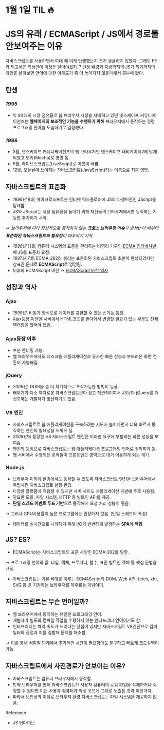 # 1월 1일 TIL 🔥
# JS의 유래 / ECMAScript / JS에서 경로를 안보여주는 이유

자바스크립트를 사용하면서 여태 왜 이게 탄생했는지 조차 궁금하지 않았다. 그래도 FE가 되고싶은 학생인데 이정돈 알아야겠지..? 탄생 배경과 지금까지의 JS가 되기까지의 과정을 살펴보면 언어에 대한 이해도가 좀 더 높아지지 않을까해서 공부해 봤다.

## 탄생

### *1995*

- 약 90%의 시장 점유율로 웹 브라우저 시장을 지배하고 있던 넷스케이프 커뮤니케이션즈는 **웹페이지의 보조적인 기능을 수행하기 위해** 브라우저에서 동작하는 경량 프로그래밍 언어를 도입하기로 결정했다.

### *1996*

- 3월, 넷스케이프 커뮤니케이션즈의 웹 브라우저인 넷스케이프 내비게이터2에 탑재되었고 모카(Mocha)로 명명 됨.
- 9월, 라이브스크립트(LiveScript)로 이름이 바뀜.
- 12월, 오늘날에 쓰여지는 자바스크립트(JavaScript)라는 이름으로 최종 명명.

## 자바스크립트의 표준화

- *1996년 8월*, 마이크로소프트는 인터넷 익스플로러에 JS의 파생버전인 JScript를 탑재함.
- JS와 JScript는 시장 점유율을 높이기 위해 자신들의 브라우저에서만 동작하는 기능만 추가하기 시작.

⇒ *브라우저에 따라 정상적으로 동작하지 않는 **크로스 브라우징 이슈**가 발생❗️❗️ 이 때부터 **표준화된 자바스크립트의 필요성**이 대두되기 시작.*

- *1996년 11월*, 컴퓨터 시스템의 표준을 관리하는 비영리 기구인 [ECMA 인터네셔녈](https://ko.wikipedia.org/wiki/Ecma_%EC%9D%B8%ED%84%B0%EB%82%B4%EC%85%94%EB%84%90)에 JS를 표준화 요청.
- *1997년 7월*, ECMA-262라 불리는 표준화된 자바스크립트 초판이 완성되었지만 상표권 문제로 **ECMAScript**로 명명됨.
- 이후의 ECMAScript 버전 → [ECMAScript 버전 역사](https://ko.wikipedia.org/wiki/ECMA%EC%8A%A4%ED%81%AC%EB%A6%BD%ED%8A%B8)

## 성장과 역사

### Ajax

- *1999년*, 비동기 방식으로 데이터를 교환할 수 있는 신기능 등장.
- Ajax등장 이전엔 서버에서 HTML코드를 받아와서 변경할 필요가 없는 부분도 전체 렌더링을 했어야 했음.

### Ajax등장 이후

- 부분 렌더링 가능.
- 웹 브라우저에서도 데스크톱 애플리케이션과 유사한 빠른 성능과 부드러운 화면 전환이 가능해짐.

### jQuery

- *2006년*, DOM을 좀 더 획기적으로 조작가능한 방법이 등장.
- 배우기가 다소 까다로운 자바스크립트보다 쉽고 직관적이여서 JS보다 jQuery를 더 선호하는 개발자가 양산되기도 했음.

### V8 엔진

- 자바스크립트로 웹 애플리케이션을 구축하려는 시도가 늘어나면서 더욱 빠르게 동작하는 엔진의 필요성을 느끼게 됨.
- *2008년*에 등장한 V8 자바스크립트 엔진은 이러한 요구에 부합하는 빠른 성능을 보여줌.
- 엔진의 등장으로 자바스크립트는 웹 애플리케이션 프로그래밍 언어로 정착하게 됨.
- 웹 서버에서 수행되던 로직들이 프론트엔드 영역으로 대거 이동하게 되는 계기.

### Node.js

- 브라우저 이외에 환경에서도 동작할 수 있도록 자바스크립트 엔진을 브라우저에서 독립시킨 자바스크립트 실행 환경.
- 다양한 플랫폼에 적용할 수 있지만 서버 사이드 애플리케이션 개발에 주로 사용됨.
- 필요한 모듈, 파일 시스템, HTTP 등 빌트인 API를 제공.
- **단일 스레드 이벤트 루프 기반**으로 동작해서 요청 처리 성능이 좋음.

→ 그러나 CPU사용률이 높은 프로그램에는 권장하지 않음. (단일 스레드의 특성)

- 데이터를 실시간으로 처리하기 위해 I/O가 빈번하게 발생하는 **SPA에 적합**.

## JS? ES?

- ECMAScript는 자바스크립트의 표준 사양인 ECMA-262를 말함.

→ 프로그래밍 언어의 값, 타입, 객체, 프로퍼티, 함수, 표준 빌트인 객체 등 핵심 문법을 규정.

- 자바스크립트는 기본 뼈대를 이루는 ECMAScript와 DOM, Web API, fetch, xhr, SVG 등 을 지원하는 브라우저를 아우르는 개념이다.

## 자바스크립트는 무슨 언어일까?

- 웹 브라우저에서 동작하는 유일한 프로그래밍 언어.
- 개발자가 별도의 컴파일 작업을 수행하지 않는 인터프리터 언어이기도 함.
- 인터프리터는 처리 속도가 느리다는 단점이 있지만 자바스크립트 V8엔진으로 컴파일러의 장점과 이를 결합해 문제를 해소함.

→ 이를 통해 컴파일 단계에서 추가적인 시간이 필요함에도 불구하고 빠르게 코드실행이 가능.

## 자바스크립트에서 사진경로가 안보이는 이유?

- 자바스크립트는 컴퓨터 브라우저에서 동작함.
- 만약 브라우저를 통해 자바스크립트가 사용자 컴퓨터의 로컬 파일을 삭제하거나 수정할 수 있다면 이는 사용자 컴퓨터가 악성 코드에 그대로 노출된 것과 마찬가지.
- 따라서 보안상의 이유로 브라우저 환경 자바스크립트는 파일 시스템을 제공하지 않음.

Reference

- JS 딥다이브